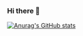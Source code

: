 ### Hi there 👋

[![Anurag's GitHub stats](https://github-readme-stats.vercel.app/api?username=douglas-martins&show_icons=true&theme=dracula)](https://github.com/anuraghazra/github-readme-stats)

<!--
**douglas-martins/douglas-martins** is a ✨ _special_ ✨ repository because its `README.md` (this file) appears on your GitHub profile.

Here are some ideas to get you started:

- 🔭 I’m currently working on ...
- 🌱 I’m currently learning ...
- 👯 I’m looking to collaborate on ...
- 🤔 I’m looking for help with ...
- 💬 Ask me about ...
- 📫 How to reach me: ...
- 😄 Pronouns: ...
- ⚡ Fun fact: ...
-->
